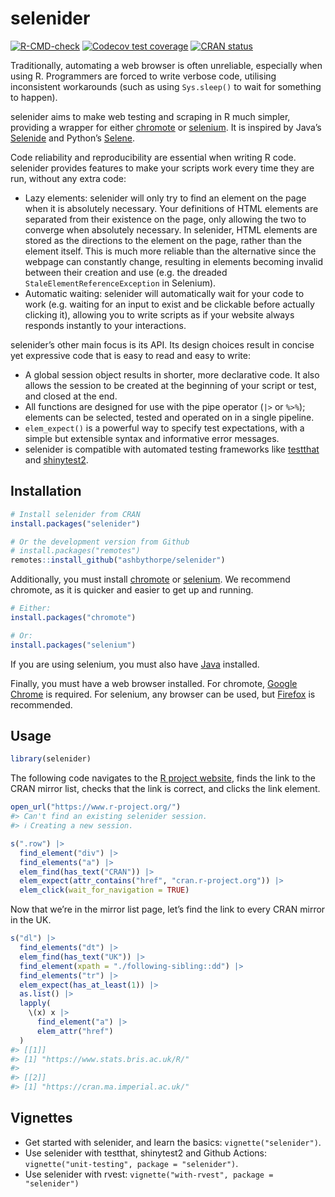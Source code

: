 
<!-- README.md is generated from README.Rmd. Please edit that file -->

# selenider

<!-- badges: start -->

[![R-CMD-check](https://github.com/ashbythorpe/selenider/actions/workflows/R-CMD-check.yaml/badge.svg)](https://github.com/ashbythorpe/selenider/actions/workflows/R-CMD-check.yaml)
[![Codecov test
coverage](https://codecov.io/gh/ashbythorpe/selenider/branch/main/graph/badge.svg)](https://app.codecov.io/gh/ashbythorpe/selenider?branch=main)
[![CRAN
status](https://www.r-pkg.org/badges/version/selenider)](https://CRAN.R-project.org/package=selenider)
<!-- badges: end -->

Traditionally, automating a web browser is often unreliable, especially
when using R. Programmers are forced to write verbose code, utilising
inconsistent workarounds (such as using `Sys.sleep()` to wait for
something to happen).

selenider aims to make web testing and scraping in R much simpler,
providing a wrapper for either
[chromote](https://rstudio.github.io/chromote/) or
[selenium](https://ashbythorpe.github.io/selenium-r/). It is inspired by
Java’s [Selenide](https://selenide.org/) and Python’s
[Selene](https://yashaka.github.io/selene/).

Code reliability and reproducibility are essential when writing R code.
selenider provides features to make your scripts work every time they
are run, without any extra code:

-   Lazy elements: selenider will only try to find an element on the
    page when it is absolutely necessary. Your definitions of HTML
    elements are separated from their existence on the page, only
    allowing the two to converge when absolutely necessary. In
    selenider, HTML elements are stored as the directions to the element
    on the page, rather than the element itself. This is much more
    reliable than the alternative since the webpage can constantly
    change, resulting in elements becoming invalid between their
    creation and use (e.g. the dreaded `StaleElementReferenceException`
    in Selenium).
-   Automatic waiting: selenider will automatically wait for your code
    to work (e.g. waiting for an input to exist and be clickable before
    actually clicking it), allowing you to write scripts as if your
    website always responds instantly to your interactions.

selenider’s other main focus is its API. Its design choices result in
concise yet expressive code that is easy to read and easy to write:

-   A global session object results in shorter, more declarative code.
    It also allows the session to be created at the beginning of your
    script or test, and closed at the end.
-   All functions are designed for use with the pipe operator (`|>` or
    `%>%`); elements can be selected, tested and operated on in a single
    pipeline.
-   `elem_expect()` is a powerful way to specify test expectations, with
    a simple but extensible syntax and informative error messages.
-   selenider is compatible with automated testing frameworks like
    [testthat](https://testthat.r-lib.org) and
    [shinytest2](https://rstudio.github.io/shinytest2/).

## Installation

``` r
# Install selenider from CRAN
install.packages("selenider")

# Or the development version from Github
# install.packages("remotes")
remotes::install_github("ashbythorpe/selenider")
```

Additionally, you must install
[chromote](https://rstudio.github.io/chromote/) or
[selenium](https://ashbythorpe.github.io/selenium-r/). We recommend
chromote, as it is quicker and easier to get up and running.

``` r
# Either:
install.packages("chromote")

# Or:
install.packages("selenium")
```

If you are using selenium, you must also have
[Java](https://www.oracle.com/java/technologies/downloads/) installed.

Finally, you must have a web browser installed. For chromote, [Google
Chrome](https://www.google.com/chrome/) is required. For selenium, any
browser can be used, but [Firefox](https://www.mozilla.org/firefox/new/)
is recommended.

## Usage

``` r
library(selenider)
```

The following code navigates to the [R project
website](https://www.r-project.org/), finds the link to the CRAN mirror
list, checks that the link is correct, and clicks the link element.

``` r
open_url("https://www.r-project.org/")
#> Can't find an existing selenider session.
#> ℹ Creating a new session.

s(".row") |>
  find_element("div") |>
  find_elements("a") |>
  elem_find(has_text("CRAN")) |>
  elem_expect(attr_contains("href", "cran.r-project.org")) |>
  elem_click(wait_for_navigation = TRUE)
```

Now that we’re in the mirror list page, let’s find the link to every
CRAN mirror in the UK.

``` r
s("dl") |>
  find_elements("dt") |>
  elem_find(has_text("UK")) |>
  find_element(xpath = "./following-sibling::dd") |>
  find_elements("tr") |>
  elem_expect(has_at_least(1)) |>
  as.list() |>
  lapply(
    \(x) x |>
      find_element("a") |>
      elem_attr("href")
  )
#> [[1]]
#> [1] "https://www.stats.bris.ac.uk/R/"
#> 
#> [[2]]
#> [1] "https://cran.ma.imperial.ac.uk/"
```

## Vignettes

-   Get started with selenider, and learn the basics:
    `vignette("selenider")`.
-   Use selenider with testthat, shinytest2 and Github Actions:
    `vignette("unit-testing", package = "selenider")`.
-   Use selenider with rvest:
    `vignette("with-rvest", package = "selenider")`

